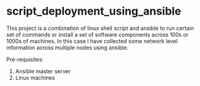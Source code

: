 # script_deployment_using_ansible

This project is a combination of linux shell script and ansible to run certain set of commands or install a set of software components across 100s or 1000s of machines. In this case i have collected some network level information across multiple nodes using ansible.

Pre-requisites:

1.  Ansible master server
2.  Linux machines 
